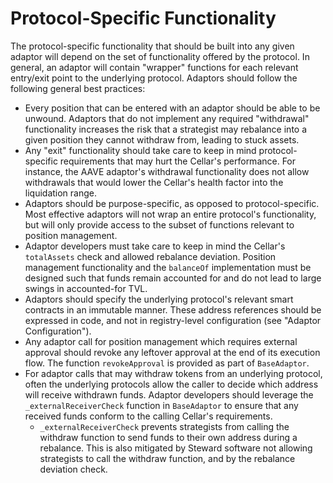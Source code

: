 # Protocol-Specific Functionality

The protocol-specific functionality that should be built into any given adaptor will depend on the set of functionality offered by the protocol. In general, an adaptor will contain "wrapper" functions for each relevant entry/exit point to the underlying protocol. Adaptors should follow the following general best practices:

* Every position that can be entered with an adaptor should be able to be unwound. Adaptors that do not implement any required "withdrawal" functionality increases the risk that a strategist may rebalance into a given position they cannot withdraw from, leading to stuck assets.
* Any "exit" functionality should take care to keep in mind protocol-specific requirements that may hurt the Cellar's performance. For instance, the AAVE adaptor's withdrawal functionality does not allow withdrawals that would lower the Cellar's health factor into the liquidation range.
* Adaptors should be purpose-specific, as opposed to protocol-specific. Most effective adaptors will not wrap an entire protocol's functionality, but will only provide access to the subset of functions relevant to position management.
* Adaptor developers must take care to keep in mind the Cellar's `totalAssets` check and allowed rebalance deviation. Position management functionality and the `balanceOf` implementation must be designed such that funds remain accounted for and do not lead to large swings in accounted-for TVL.
* Adaptors should specify the underlying protocol's relevant smart contracts in an immutable manner. These address references should be expressed in code, and not in registry-level configuration (see "Adaptor Configuration").
* Any adaptor call for position management which requires external approval should revoke any leftover approval at the end of its execution flow. The function `revokeApproval` is provided as part of `BaseAdaptor`.
* For adaptor calls that may withdraw tokens from an underlying protocol, often the underlying protocols allow the caller to decide which address will receive withdrawn funds. Adaptor developers should leverage the `_externalReceiverCheck` function in `BaseAdaptor` to ensure that any received funds conform to the calling Cellar's requirements.
  * `_externalReceiverCheck` prevents strategists from calling the withdraw function to send funds to their own address during a rebalance. This is also mitigated by Steward software not allowing strategists to call the withdraw function, and by the rebalance deviation check.&#x20;

